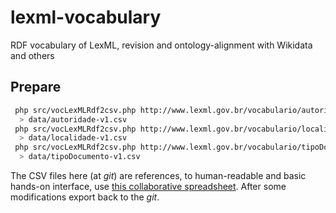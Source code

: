 # lexml-vocabulary
RDF vocabulary of LexML, revision and ontology-alignment with Wikidata and others

## Prepare

```sh
 php src/vocLexMLRdf2csv.php http://www.lexml.gov.br/vocabulario/autoridade.rdf.xml \
  > data/autoridade-v1.csv
 php src/vocLexMLRdf2csv.php http://www.lexml.gov.br/vocabulario/localidade.rdf.xml \
  > data/localidade-v1.csv
 php src/vocLexMLRdf2csv.php http://www.lexml.gov.br/vocabulario/tipoDocumento.rdf.xml \
  > data/tipoDocumento-v1.csv
```
The CSV files here (at *git*) are references, to human-readable and basic hands-on interface, use [this collaborative spreadsheet](https://docs.google.com/spreadsheets/d/1FbRVToE2Yu2I7_jfL0mD_MaxWe-m9aKM6ukPqkpju64/edit#gid=1020275856). After some modifications export back to the *git*.
